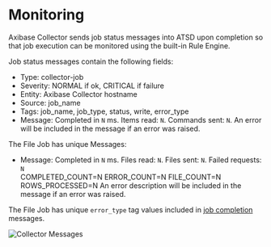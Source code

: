 # Monitoring

Axibase Collector sends job status messages into ATSD upon completion so that job execution can be monitored using the built-in  Rule Engine.

Job status messages contain the following fields:

* Type: collector-job
* Severity: NORMAL if ok, CRITICAL if failure
* Entity: Axibase Collector hostname
* Source: job_name
* Tags: job_name, job_type, status, write, error_type
* Message: Completed in `N` ms. Items read: `N`. Commands sent: `N`. An error will be included in the message if an error was raised.

The File Job has unique Messages:

* Message: Completed in `N` ms. Files read: `N`. Files sent: `N`. Failed requests: `N` <br> COMPLETED_COUNT=N ERROR_COUNT=N FILE_COUNT=N <br> ROWS_PROCESSED=N An error description will be included in the message if an error was raised.

The File Job has unique `error_type` tag values included in [job completion](jobs/file.md#job-completion-messages) messages.


![Collector Messages](http://axibase.com/wp-content/uploads/2015/11/collector_messages_atsd.png)
